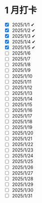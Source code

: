 # 1 月打卡

- [x] 2025/1/1 ✔
- [x] 2025/1/2 ✔
- [x] 2025/1/3 ✔
- [x] 2025/1/4 ✔
- [x] 2025/1/5 ✔
- [ ] 2025/1/6
- [ ] 2025/1/7
- [ ] 2025/1/8
- [ ] 2025/1/9
- [ ] 2025/1/10
- [ ] 2025/1/11
- [ ] 2025/1/12
- [ ] 2025/1/13
- [ ] 2025/1/14
- [ ] 2025/1/15
- [ ] 2025/1/16
- [ ] 2025/1/17
- [ ] 2025/1/18
- [ ] 2025/1/19
- [ ] 2025/1/20
- [ ] 2025/1/21
- [ ] 2025/1/22
- [ ] 2025/1/23
- [ ] 2025/1/24
- [ ] 2025/1/25
- [ ] 2025/1/26
- [ ] 2025/1/27
- [ ] 2025/1/28
- [ ] 2025/1/29
- [ ] 2025/1/30
- [ ] 2025/1/31
